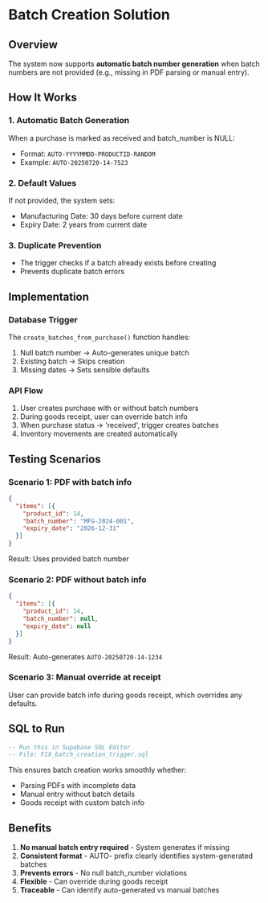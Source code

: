 # Batch Creation Solution

## Overview

The system now supports **automatic batch number generation** when batch numbers are not provided (e.g., missing in PDF parsing or manual entry).

## How It Works

### 1. **Automatic Batch Generation**
When a purchase is marked as received and batch_number is NULL:
- Format: `AUTO-YYYYMMDD-PRODUCTID-RANDOM`
- Example: `AUTO-20250720-14-7523`

### 2. **Default Values**
If not provided, the system sets:
- Manufacturing Date: 30 days before current date
- Expiry Date: 2 years from current date

### 3. **Duplicate Prevention**
- The trigger checks if a batch already exists before creating
- Prevents duplicate batch errors

## Implementation

### Database Trigger
The `create_batches_from_purchase()` function handles:
1. Null batch number → Auto-generates unique batch
2. Existing batch → Skips creation
3. Missing dates → Sets sensible defaults

### API Flow
1. User creates purchase with or without batch numbers
2. During goods receipt, user can override batch info
3. When purchase status → 'received', trigger creates batches
4. Inventory movements are created automatically

## Testing Scenarios

### Scenario 1: PDF with batch info
```json
{
  "items": [{
    "product_id": 14,
    "batch_number": "MFG-2024-001",
    "expiry_date": "2026-12-31"
  }]
}
```
Result: Uses provided batch number

### Scenario 2: PDF without batch info
```json
{
  "items": [{
    "product_id": 14,
    "batch_number": null,
    "expiry_date": null
  }]
}
```
Result: Auto-generates `AUTO-20250720-14-1234`

### Scenario 3: Manual override at receipt
User can provide batch info during goods receipt, which overrides any defaults.

## SQL to Run

```sql
-- Run this in Supabase SQL Editor
-- File: FIX_batch_creation_trigger.sql
```

This ensures batch creation works smoothly whether:
- Parsing PDFs with incomplete data
- Manual entry without batch details
- Goods receipt with custom batch info

## Benefits

1. **No manual batch entry required** - System generates if missing
2. **Consistent format** - AUTO- prefix clearly identifies system-generated batches
3. **Prevents errors** - No null batch_number violations
4. **Flexible** - Can override during goods receipt
5. **Traceable** - Can identify auto-generated vs manual batches